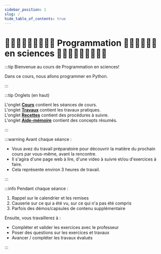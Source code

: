 ```yaml
---
sidebar_position: 1
slug: /
hide_table_of_contents: true
---
```


# 👩🏻‍💻👨🏿‍💻🧑🏽‍💻 Programmation 👨🏻‍💻👩🏽‍💻 en sciences 👨🏾‍💻🧑🏼‍💻👩🏿‍💻

<Row>

<Column>

:::tip Bienvenue au cours de Programmation en sciences!  

Dans ce cours, nous allons programmer en Python.

:::

</Column>

<Column>


:::tip Onglets (en haut)

L'onglet [**Cours**](cours/rencontre1) contient les séances de cours.  
L'onglet [**Travaux**](tp/tp1) contient les travaux pratiques.  
L'onglet [**Recettes**](recettes/creer-repo-github) contient des procédures à suivre.  
L'onglet [**Aide-mémoire**](aidememoire/types) contient des concepts résumés.

:::

</Column>

</Row>

<Row>

<Column>

:::warning Avant chaque séance :

- Vous avez du travail préparatoire pour découvrir la matière du prochain cours par vous-même, avant la rencontre.  
- Il s'agira d'une page web à lire, d'une video à suivre et/ou d'exercices à faire.  
- Cela représente environ 3 heures de travail.

:::

</Column>

<Column>

:::info Pendant chaque séance :

1. Rappel sur le calendrier et les remises
2. Causerie sur ce qui a été vu, sur ce qui n'a pas été compris
3. Parfois des démos/capsules de contenu supplémentaire

Ensuite, vous travaillerez à :

- Compléter et valider les exercices avec le professeur
- Poser des questions sur les exercices et travaux
- Avancer / compléter les travaux évalués

:::

</Column>
</Row>
